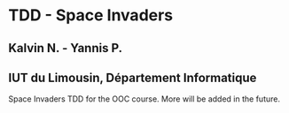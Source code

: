 # TDD - Space Invaders
## Kalvin N. - Yannis P.
## IUT du Limousin, Département Informatique
Space Invaders TDD for the OOC course.
More will be added in the future.

